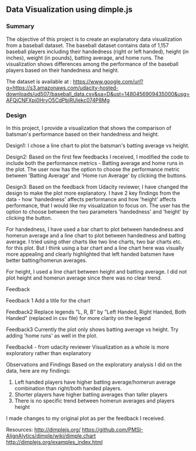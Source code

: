 ## Data Visualization using dimple.js

### Summary
The objective of this project is to create an explanatory data visualization from a baseball dataset. The baseball dataset contains data of 1,157 baseball players including their handedness (right or left handed), height (in inches), weight (in pounds), batting average, and home runs. The visualization shows differences among the performance of the baseball players based on their handedness and height.

The dataset is available at : https://www.google.com/url?q=https://s3.amazonaws.com/udacity-hosted-downloads/ud507/baseball_data.csv&sa=D&ust=1480456909435000&usg=AFQjCNFXpi0HryO5CdPbjRUlekc074P8Mg


### Design
In this project, I provide a visualization that shows the comparison of batsman's performance based on their handedness and height. 

  Design1:
I chose a line chart to plot the batsman's batting average vs height. 

Design2:
Based on the first few feedbacks I received, I modified the code to include both the performance metrics - Batting average and home runs in the plot. The user now has the option to choose the performance metric between 'Batting Average' and 'Home run Average' by clicking the buttons.

Design3:
Based on the feedback from Udacity reviewer, I have changed the design to make the plot more explanatory. I have 2 key findings from the data - how 'handedness' affects performance and how 'height' affects performance, that I would like my visualization to focus on. The user has the option to choose between the two parameters 'handedness' and 'height' by clicking the button.

For handedness, I have used a bar chart to plot between handedness and homerun average and a line chart to plot between handedness and batting average. I tried using other charts like two line charts, two bar charts etc. for this plot. But I think using a bar chart and a line chart here was visually more appealing and clearly highlighted that left handed batsmen have better batting/homerun averages.


For height, I used a line chart between height and batting average. I did not plot height and homerun average since there was no clear trend.

Feedback

Feedback 1
Add a title for the chart

Feedback2
Replace legends "L, R, B" by "Left Handed, Right Handed, Both Handed" (replaced in csv file) for more clarity on the legend

Feedback3
Currently the plot only shows batting average vs height. Try adding 'home runs' as well in the plot.

Feedback4 - from udacity reviewer
Visualization as a whole is more exploratory rather than explanatory

Observations and Findings
Based on the exploratory analysis I did on the data, here are my findings:
1. Left handed players have higher batting average/homerun average combination  than  right/both handed players.
2. Shorter players have higher batting averages than taller players
3. There is no specific trend between homerun averages and players height

I made changes to my original plot as per the feedback I received.

Resources:
http://dimplejs.org/
https://github.com/PMSI-AlignAlytics/dimple/wiki/dimple.chart
http://dimplejs.org/examples_index.html
